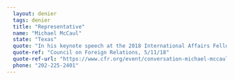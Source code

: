 ```yaml
---
  layout: denier
  tags: denier
  title: "Representative"
  name: "Michael McCaul"
  state: "Texas"
  quote: "In his keynote speech at the 2018 International Affairs Fellowship Conference, Rep. McCaul said, \"Well, that issue’s gotten completely politicized, as you know. And, you know, the question is, are we going through a normal Earth cycle or is it—how much of this is man-made?\""
  quote-ref: "Council on Foreign Relations, 5/11/18"
  quote-ref-url: "https://www.cfr.org/event/conversation-michael-mccaul"
  phone: "202-225-2401"
---
```

